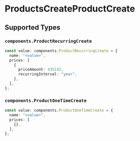 # ProductsCreateProductCreate


## Supported Types

### `components.ProductRecurringCreate`

```typescript
const value: components.ProductRecurringCreate = {
  name: "<value>",
  prices: [
    {
      priceAmount: 435142,
      recurringInterval: "year",
    },
  ],
};
```

### `components.ProductOneTimeCreate`

```typescript
const value: components.ProductOneTimeCreate = {
  name: "<value>",
  prices: [
    {},
  ],
};
```

